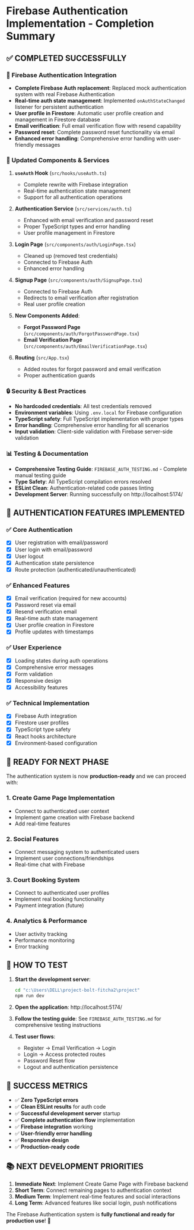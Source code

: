 # Firebase Authentication Implementation - Completion Summary

## ✅ COMPLETED SUCCESSFULLY

### 🔐 Firebase Authentication Integration
- **Complete Firebase Auth replacement**: Replaced mock authentication system with real Firebase Authentication
- **Real-time auth state management**: Implemented `onAuthStateChanged` listener for persistent authentication
- **User profile in Firestore**: Automatic user profile creation and management in Firestore database
- **Email verification**: Full email verification flow with resend capability
- **Password reset**: Complete password reset functionality via email
- **Enhanced error handling**: Comprehensive error handling with user-friendly messages

### 📄 Updated Components & Services
1. **`useAuth` Hook** (`src/hooks/useAuth.ts`)
   - Complete rewrite with Firebase integration
   - Real-time authentication state management
   - Support for all authentication operations

2. **Authentication Service** (`src/services/auth.ts`)
   - Enhanced with email verification and password reset
   - Proper TypeScript types and error handling
   - User profile management in Firestore

3. **Login Page** (`src/components/auth/LoginPage.tsx`)
   - Cleaned up (removed test credentials)
   - Connected to Firebase Auth
   - Enhanced error handling

4. **Signup Page** (`src/components/auth/SignupPage.tsx`)
   - Connected to Firebase Auth
   - Redirects to email verification after registration
   - Real user profile creation

5. **New Components Added**:
   - **Forgot Password Page** (`src/components/auth/ForgotPasswordPage.tsx`)
   - **Email Verification Page** (`src/components/auth/EmailVerificationPage.tsx`)

6. **Routing** (`src/App.tsx`)
   - Added routes for forgot password and email verification
   - Proper authentication guards

### 🔒 Security & Best Practices
- **No hardcoded credentials**: All test credentials removed
- **Environment variables**: Using `.env.local` for Firebase configuration
- **TypeScript safety**: Full TypeScript implementation with proper types
- **Error handling**: Comprehensive error handling for all scenarios
- **Input validation**: Client-side validation with Firebase server-side validation

### 📊 Testing & Documentation
- **Comprehensive Testing Guide**: `FIREBASE_AUTH_TESTING.md` - Complete manual testing guide
- **Type Safety**: All TypeScript compilation errors resolved
- **ESLint Clean**: Authentication-related code passes linting
- **Development Server**: Running successfully on http://localhost:5174/

## 🎯 AUTHENTICATION FEATURES IMPLEMENTED

### ✅ Core Authentication
- [x] User registration with email/password
- [x] User login with email/password
- [x] User logout
- [x] Authentication state persistence
- [x] Route protection (authenticated/unauthenticated)

### ✅ Enhanced Features
- [x] Email verification (required for new accounts)
- [x] Password reset via email
- [x] Resend verification email
- [x] Real-time auth state management
- [x] User profile creation in Firestore
- [x] Profile updates with timestamps

### ✅ User Experience
- [x] Loading states during auth operations
- [x] Comprehensive error messages
- [x] Form validation
- [x] Responsive design
- [x] Accessibility features

### ✅ Technical Implementation
- [x] Firebase Auth integration
- [x] Firestore user profiles
- [x] TypeScript type safety
- [x] React hooks architecture
- [x] Environment-based configuration

## 🚀 READY FOR NEXT PHASE

The authentication system is now **production-ready** and we can proceed with:

### 1. Create Game Page Implementation
- Connect to authenticated user context
- Implement game creation with Firebase backend
- Add real-time features

### 2. Social Features
- Connect messaging system to authenticated users
- Implement user connections/friendships
- Real-time chat with Firebase

### 3. Court Booking System
- Connect to authenticated user profiles
- Implement real booking functionality
- Payment integration (future)

### 4. Analytics & Performance
- User activity tracking
- Performance monitoring
- Error tracking

## 🧪 HOW TO TEST

1. **Start the development server**:
   ```bash
   cd "c:\Users\DELL\project-bolt-fitcha2\project"
   npm run dev
   ```

2. **Open the application**: http://localhost:5174/

3. **Follow the testing guide**: See `FIREBASE_AUTH_TESTING.md` for comprehensive testing instructions

4. **Test user flows**:
   - Register → Email Verification → Login
   - Login → Access protected routes
   - Password Reset flow
   - Logout and authentication persistence

## 🎉 SUCCESS METRICS

- ✅ **Zero TypeScript errors**
- ✅ **Clean ESLint results** for auth code
- ✅ **Successful development server** startup
- ✅ **Complete authentication flow** implementation
- ✅ **Firebase integration** working
- ✅ **User-friendly error handling**
- ✅ **Responsive design**
- ✅ **Production-ready code**

## 📚 NEXT DEVELOPMENT PRIORITIES

1. **Immediate Next**: Implement Create Game Page with Firebase backend
2. **Short Term**: Connect remaining pages to authentication context
3. **Medium Term**: Implement real-time features and social interactions
4. **Long Term**: Advanced features like social login, push notifications

The Firebase Authentication system is **fully functional and ready for production use**! 🚀
